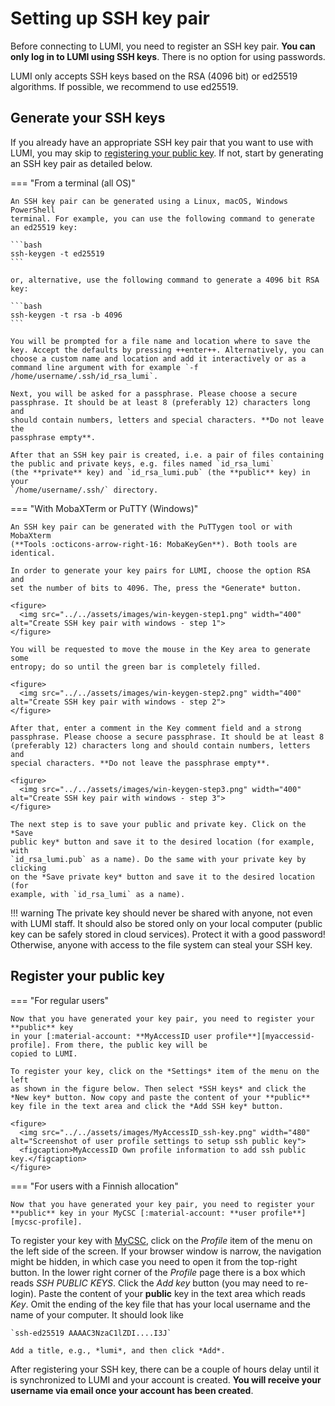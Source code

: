 [terms-of-use]: https://www.lumi-supercomputer.eu/lumi-general-terms-of-use_1-0/
[support-account]: https://lumi-supercomputer.eu/user-support/need-help/account/
[myaccessid-profile]: https://mms.myaccessid.org/profile/
[mycsc-profile]: https://my.csc.fi/
[puttygen]: https://www.puttygen.com/#How_to_use_PuTTYgen
[support]: https://lumi-supercomputer.eu/user-support/need-help/
[registration]: ../accounts/registration.md
[connecting]: ../connecting/connecting_.md
[website-getstarted]: https://lumi-supercomputer.eu/get-started/
[jump-register-keys]: #register-your-public-key
[eidas-eduid]: https://puhuri.neic.no/user_guides/myaccessid_registration/

# Setting up SSH key pair

Before connecting to LUMI, you need to register an SSH key pair. **You can only
log in to LUMI using SSH keys**. There is no option for using passwords. 

LUMI only accepts SSH keys based on the RSA (4096 bit) or ed25519 algorithms.
If possible, we recommend to use ed25519.

## Generate your SSH keys

If you already have an appropriate SSH key pair that you want to use with LUMI,
you may skip to [registering your public key][jump-register-keys]. If not,
start by generating an SSH key pair as detailed below.

=== "From a terminal (all OS)"

    An SSH key pair can be generated using a Linux, macOS, Windows PowerShell
    terminal. For example, you can use the following command to generate
    an ed25519 key:

    ```bash
    ssh-keygen -t ed25519
    ```

    or, alternative, use the following command to generate a 4096 bit RSA key:

    ```bash
    ssh-keygen -t rsa -b 4096
    ```

    You will be prompted for a file name and location where to save the
    key. Accept the defaults by pressing ++enter++. Alternatively, you can 
    choose a custom name and location and add it interactively or as a
    command line argument with for example `-f /home/username/.ssh/id_rsa_lumi`.

    Next, you will be asked for a passphrase. Please choose a secure
    passphrase. It should be at least 8 (preferably 12) characters long and
    should contain numbers, letters and special characters. **Do not leave the
    passphrase empty**.

    After that an SSH key pair is created, i.e. a pair of files containing
    the public and private keys, e.g. files named `id_rsa_lumi`
    (the **private** key) and `id_rsa_lumi.pub` (the **public** key) in your
    `/home/username/.ssh/` directory.

=== "With MobaXTerm or PuTTY (Windows)"

    An SSH key pair can be generated with the PuTTygen tool or with MobaXterm 
    (**Tools :octicons-arrow-right-16: MobaKeyGen**). Both tools are identical.
    
    In order to generate your key pairs for LUMI, choose the option RSA and
    set the number of bits to 4096. The, press the *Generate* button.

    <figure>
      <img src="../../assets/images/win-keygen-step1.png" width="400" alt="Create SSH key pair with windows - step 1">
    </figure>

    You will be requested to move the mouse in the Key area to generate some 
    entropy; do so until the green bar is completely filled.

    <figure>
      <img src="../../assets/images/win-keygen-step2.png" width="400" alt="Create SSH key pair with windows - step 2">
    </figure>

    After that, enter a comment in the Key comment field and a strong
    passphrase. Please choose a secure passphrase. It should be at least 8
    (preferably 12) characters long and should contain numbers, letters and
    special characters. **Do not leave the passphrase empty**.

    <figure>
      <img src="../../assets/images/win-keygen-step3.png" width="400" alt="Create SSH key pair with windows - step 3">
    </figure>

    The next step is to save your public and private key. Click on the *Save 
    public key* button and save it to the desired location (for example, with 
    `id_rsa_lumi.pub` as a name). Do the same with your private key by clicking
    on the *Save private key* button and save it to the desired location (for 
    example, with `id_rsa_lumi` as a name).

!!! warning
    The private key should never be shared with anyone, not even
    with LUMI staff. It should also be stored only on your local computer
    (public key can be safely stored in cloud services). Protect it with a good
    password! Otherwise, anyone with access to the file system can steal your
    SSH key.

## Register your public key

=== "For regular users"

    Now that you have generated your key pair, you need to register your **public** key
    in your [:material-account: **MyAccessID user profile**][myaccessid-profile]. From there, the public key will be 
    copied to LUMI.

    To register your key, click on the *Settings* item of the menu on the left
    as shown in the figure below. Then select *SSH keys* and click the *New key* button. Now copy and paste the content of your **public** key file in the text area and click the *Add SSH key* button.

    <figure>
      <img src="../../assets/images/MyAccessID_ssh-key.png" width="480" alt="Screenshot of user profile settings to setup ssh public key">
      <figcaption>MyAccessID Own profile information to add ssh public key.</figcaption>
    </figure>

=== "For users with a Finnish allocation"

    Now that you have generated your key pair, you need to register your
    **public** key in your MyCSC [:material-account: **user profile**][mycsc-profile].

   To register your key with [MyCSC][mycsc-profile], click on the *Profile* item of the menu on the left side of the screen. If your browser window is narrow, the navigation might be hidden, in which case you need to open it from the top-right button. In the lower right corner of the *Profile* page there is a box which reads *SSH PUBLIC KEYS*. Click the *Add key* button (you may need to re-login). Paste the content of your **public** key in the text area which reads *Key*. Omit the ending of the key file that has your local username and the name of your computer. It should look like
    
    `ssh-ed25519 AAAAC3NzaC1lZDI....I3J`
    
    Add a title, e.g., *lumi*, and then click *Add*. 

After registering your SSH key, there can be a couple of hours delay until it
is synchronized to LUMI and your account is created. **You will receive your
username via email once your account has been created**.
